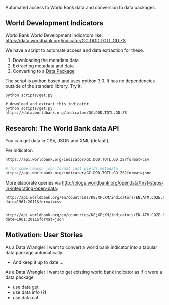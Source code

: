 Automated access to World Bank data and conversion to data packages.

## World Development Indicators

World Bank World Development Indicators like: https://data.worldbank.org/indicator/GC.DOD.TOTL.GD.ZS

We have a script to automate access and data extraction for these.

1. Downloading the metadata data
2. Extracting metadata and data
3. Converting to a [Data Package][]

[Data Package]: https://frictionlessdata.io/data-packages

The script is python based and uses python 3.0. It has no dependencies outside of the standard library. Try it:

```
python scripts/get.py

# download and extract this indicator
python scripts/get.py https://data.worldbank.org/indicator/GC.DOD.TOTL.GD.ZS
```


## Research: The World Bank data API

You can get data in CSV, JSON and XML (default).

Per indicator:

```bash
https://api.worldbank.org/indicator/GC.DOD.TOTL.GD.ZS?format=csv

# for some reason json format just yields metadata
https://api.worldbank.org/indicator/GC.DOD.TOTL.GD.ZS?format=json
```

More elaborate queries via http://blogs.worldbank.org/opendata/first-steps-in-integrating-open-data:

```
http://api.worldbank.org/en/countries/KE;XF;XM/indicators/EN.ATM.CO2E.PC?date=1961:2011&format=csv


http://api.worldbank.org/en/countries/KE;XF;XM/indicators/EN.ATM.CO2E.PC?date=1961:2011&format=json
```

## Motivation: User Stories

As a Data Wrangler I want to convert a world bank indicator into a tabular data package automatically.

* And keep it up to date ...

As a Data Wrangler I want to get existing world bank indicator as if it were a data package 

* use data get
* use data info (?)
* use data cat

